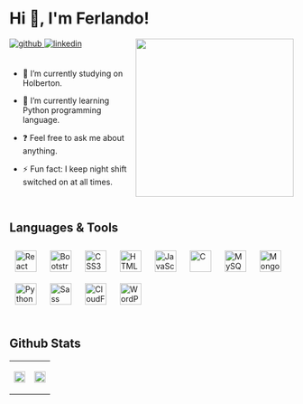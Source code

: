 # Hi 👋, I'm Ferlando!  
  

<div align="right">
<a href="#"><img src="https://ferlando.me/public/images/moon_github.gif" align="right" height="280" width="280" /></a>
</div>  
  

<a href="https://github.com/Ferlandoo" target="_blank">
<img src=https://img.shields.io/badge/github-%2324292e.svg?&style=for-the-badge&logo=github&logoColor=white alt=github style="margin-bottom: 5px;" />
</a>
<a href="https://linkedin.com/in/ferlando-beqaj-13a158135" target="_blank">
<img src=https://img.shields.io/badge/linkedin-%231E77B5.svg?&style=for-the-badge&logo=linkedin&logoColor=white alt=linkedin style="margin-bottom: 5px;" />
</a>

<br/>
<br/>


- 🔭 I’m currently studying on Holberton.  
  

- 🌱 I’m currently learning Python programming language.  
  

- ❓ Feel free to ask me about anything.  
  

- ⚡ Fun fact: I keep night shift switched on at all times.  
  

<br/>  


## Languages & Tools  
<div align="left">  
<a href="#"><img style="margin: 10px" src="https://img.shields.io/badge/react_native-%2320232a.svg?style=for-the-badge&logo=react&logoColor=%2361DAFB" alt="React" height="38" /></a>  
<a href="#"><img style="margin: 10px" src="https://img.shields.io/badge/bootstrap-%238511FA.svg?style=for-the-badge&logo=bootstrap&logoColor=white" alt="Bootstrap" height="38" /></a>  
<a href="#"><img style="margin: 10px" src="https://img.shields.io/badge/css3-%231572B6.svg?style=for-the-badge&logo=css3&logoColor=white" alt="CSS3" height="38" /></a>  
<a href="#"><img style="margin: 10px" src="https://img.shields.io/badge/html5-%23E34F26.svg?style=for-the-badge&logo=html5&logoColor=white" alt="HTML5" height="38" /></a>  
<a href="#"><img style="margin: 10px" src="https://img.shields.io/badge/javascript-%23323330.svg?style=for-the-badge&logo=javascript&logoColor=%23F7DF1E" alt="JavaScript" height="38" /></a>  
<a href="#"><img style="margin: 10px" src="https://img.shields.io/badge/c-%2300599C.svg?style=for-the-badge&logo=c&logoColor=white" alt="C" height="38" /></a>  
<a href="#"><img style="margin: 10px" src="https://img.shields.io/badge/mysql-%2300000f.svg?style=for-the-badge&logo=mysql&logoColor=white" alt="MySQL" height="38" /></a>  
<a href="#"><img style="margin: 10px" src="https://img.shields.io/badge/MongoDB-%234ea94b.svg?style=for-the-badge&logo=mongodb&logoColor=white" alt="MongoDB" height="38" /></a>  
<a href="#"><img style="margin: 10px" src="https://img.shields.io/badge/python-3670A0?style=for-the-badge&logo=python&logoColor=ffdd54" alt="Python" height="38" /></a>  
<a href="#"><img style="margin: 10px" src="https://img.shields.io/badge/SASS-hotpink.svg?style=for-the-badge&logo=SASS&logoColor=white" alt="Sass" height="38" /></a>  
<a href="#"><img style="margin: 10px" src="https://img.shields.io/badge/Cloudflare-F38020?style=for-the-badge&logo=Cloudflare&logoColor=white" alt="CloudFlare" height="38" /></a>  
<a href="#"><img style="margin: 10px" src="https://img.shields.io/badge/WordPress-%23117AC9.svg?style=for-the-badge&logo=WordPress&logoColor=white" alt="WordPress" height="38" /></a>  
</div>  

<br/>  


## Github Stats  
<table><tr><td valign="top" width="50%">

<a href="#"><img src="https://github-readme-stats.vercel.app/api?username=Ferlandoo&theme=midnight-purple&hide_border=true&include_all_commits=false&count_private=false" align="center" style="width: 100%" /></a>

</td><td valign="top" width="50%">

<a href="#"><img src="https://github-readme-stats.vercel.app/api/top-langs/?username=Ferlandoo&theme=midnight-purple&hide_border=true&include_all_commits=false&count_private=false&layout=compact" align="center" style="width: 100%" /></a>

</td></tr></table>  

<br/>
